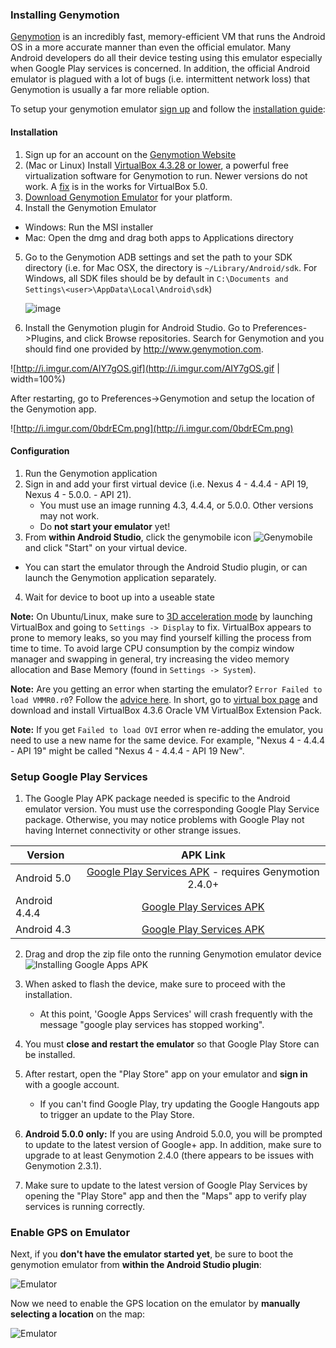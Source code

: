 ### Installing Genymotion

[Genymotion](http://www.genymotion.com/) is an incredibly fast, memory-efficient VM that runs the Android OS in a more accurate manner than even the official emulator. Many Android developers do all their device testing using this emulator especially when Google Play services is concerned.  In addition, the official Android emulator is plagued with a lot of bugs (i.e. intermittent network loss) that Genymotion is usually a far more reliable option.

To setup your genymotion emulator [sign up](https://cloud.genymotion.com/page/customer/login/?next=/) and follow the [installation guide](https://cloud.genymotion.com/page/doc/):

#### Installation

1. Sign up for an account on the [Genymotion Website](https://cloud.genymotion.com/page/customer/login/?next=/)
2. (Mac or Linux) Install [VirtualBox 4.3.28 or lower](https://www.virtualbox.org/wiki/Download_Old_Builds_4_3), a powerful free virtualization software for Genymotion to run.  Newer versions do not work.  A <a href="https://twitter.com/Genymotion/status/620646054996901888">fix</a> is in the works for VirtualBox 5.0.
3. [Download Genymotion Emulator](https://cloud.genymotion.com/page/launchpad/download/) for your platform.
4. Install the Genymotion Emulator
  * Windows: Run the MSI installer
  * Mac: Open the dmg and drag both apps to Applications directory

5. Go to the Genymotion ADB settings and set the path to your SDK directory (i.e. for Mac OSX, the directory is `~/Library/Android/sdk`.  For Windows, all SDK files should be by default in 
`C:\Documents and Settings\<user>\AppData\Local\Android\sdk`)

   ![image](http://i.imgur.com/iGqP85B.png)

6. Install the Genymotion plugin for Android Studio.  Go to Preferences->Plugins, and click Browse repositories. Search for Genymotion and you should find one provided by http://www.genymotion.com.

  ![http://i.imgur.com/AIY7gOS.gif](http://i.imgur.com/AIY7gOS.gif | width=100%)

  After restarting, go to Preferences->Genymotion and setup the location of the Genymotion app.

  ![http://i.imgur.com/0bdrECm.png](http://i.imgur.com/0bdrECm.png)

#### Configuration

1. Run the Genymotion application
2. Sign in and add your first virtual device (i.e. Nexus 4 - 4.4.4 - API 19, Nexus 4 - 5.0.0. - API 21).  
   * You must use an image running 4.3, 4.4.4, or 5.0.0.  Other versions may not work.
   * Do **not start your emulator** yet!
3. From **within Android Studio**, click the genymobile icon ![Genymobile](https://cloud.genymotion.com/static/images/doc/genymotion-plugin-eclipse-button.png) and click "Start" on your virtual device.
  * You can start the emulator through the Android Studio plugin, or can launch the Genymotion application separately.
4. Wait for device to boot up into a useable state

**Note:** On Ubuntu/Linux, make sure to [3D acceleration mode](http://imgur.com/Kl9cOmb) by launching VirtualBox and going to `Settings -> Display` to fix. VirtualBox appears to prone to memory leaks, so you may find yourself killing the process from time to time. To avoid large CPU consumption by the compiz window manager and swapping in general, try increasing the video memory allocation and Base Memory (found in `Settings -> System`).

**Note:** Are you getting an error when starting the emulator? `Error Failed to load VMMR0.r0`? Follow the [advice here](https://forums.virtualbox.org/viewtopic.php?f=8&t=40525#p186381). In short, go to [virtual box page](https://www.virtualbox.org/wiki/Downloads) and download and install VirtualBox 4.3.6 Oracle VM VirtualBox Extension Pack.

**Note:** If you get `Failed to load OVI` error when re-adding the emulator, you need to use a new name for the same device. For example, "Nexus 4 - 4.4.4 - API 19" might be called "Nexus 4 - 4.4.4 - API 19 New".

### Setup Google Play Services

1. The Google Play APK package needed is specific to the Android emulator version.  You must use the corresponding Google Play Service package.  Otherwise, you may notice problems with Google Play not having Internet connectivity or other strange issues.

| Version     | APK Link                                                                          |
|-------------|:---------------------------------------------------------------------------------:| 
|Android 5.0  |[Google Play Services APK](https://www.androidfilehost.com/?fid=95784891001614559) - requires Genymotion 2.4.0+ |
|Android 4.4.4|[Google Play Services APK](https://www.androidfilehost.com/?fid=23311191640114013)             |
|Android 4.3  |[Google Play Services APK](http://www4.zippyshare.com/v/42927675/file.html)     |

2. Drag and drop the zip file onto the running Genymotion emulator device
   ![Installing Google Apps APK](http://i.imgur.com/PvGjlyo.png)

3. When asked to flash the device, make sure to proceed with the installation.
   - At this point, 'Google Apps Services' will crash frequently with the message "google play services has stopped working".

4. You must **close and restart the emulator** so that Google Play Store can be installed.

5. After restart, open the "Play Store" app on your emulator and **sign in** with a google account.
   - If you can't find Google Play, try updating the Google Hangouts app to trigger an update to the Play Store.

6. **Android 5.0.0 only:** If you are using Android 5.0.0, you will be prompted to update to the latest version of Google+ app.  In addition, make sure to upgrade to at least Genymotion 2.4.0 (there appears to be issues with Genymotion 2.3.1).

7. Make sure to update to the latest version of Google Play Services by opening the "Play Store" app and then the "Maps" app to verify play services is running correctly.

### Enable GPS on Emulator

Next, if you **don't have the emulator started yet**, be sure to boot the genymotion emulator from **within the Android Studio plugin**:

![Emulator](http://i.imgur.com/OsGYNpE.png)

Now we need to enable the GPS location on the emulator by **manually selecting a location** on the map:

![Emulator](http://i.imgur.com/oAdAKA0.png)